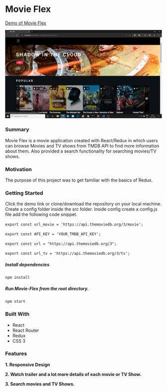 # Movie Flex
[Demo of Movie Flex](https://girishgodage.github.io/Mov-Flex)


![](/src/images/app.png)

### Summary

Movie Flex is a movie application created with React/Redux in which users can browse Movies and TV shows from TMDB API to find more information about them. Also provided a search functionality for searching movies/TV shows.

### Motivation
The purpose of this project was to get familiar with the basics of Redux.

### Getting Started
Click the demo link or clone/download the repository on your local machine.
Create a config folder inside the src folder. Inside config create a config.js file add the following code snippet.

`export const url_movie = 'https://api.themoviedb.org/3/movie';`

`export const API_KEY = 'YOUR_TMDB_API_KEY';`

`export const url = "https://api.themoviedb.org/3";`

`export const url_tv = 'https://api.themoviedb.org/3/tv';`

##### Install dependencies
`npm install`

##### Run Movie-Flex from the root directory.
`npm start`

### Built With
* React
* React Router
* Redux
* CSS 3

### Features

**1. Responsive Design**

**2. Watch trailer and a lot more details of each movie or TV Show.**

**3. Search movies and TV Shows.**